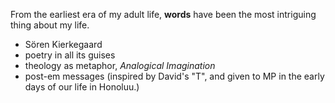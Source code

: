 From the earliest era of my adult life, **words** have been the most intriguing thing about my life. 

- Sören Kierkegaard
- poetry in all its guises
- theology as metaphor, *Analogical Imagination*
- post-em messages (inspired by David's "T", and given to MP in the early days of our life in Honoluu.)